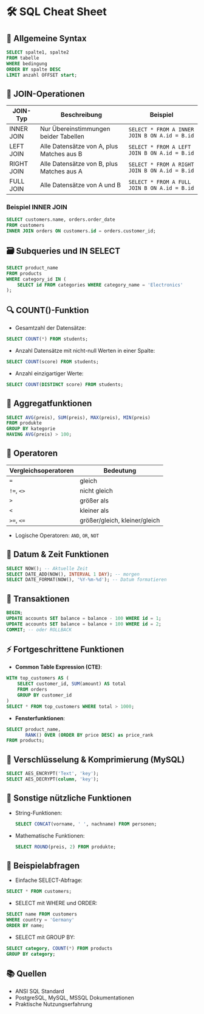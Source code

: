 # 🛠 SQL Cheat Sheet

## 📌 Allgemeine Syntax

```sql
SELECT spalte1, spalte2
FROM tabelle
WHERE bedingung
ORDER BY spalte DESC
LIMIT anzahl OFFSET start;
```

## 🎯 JOIN-Operationen

| JOIN-Typ   | Beschreibung                              | Beispiel                                      |
| ---------- | ----------------------------------------- | --------------------------------------------- |
| INNER JOIN | Nur Übereinstimmungen beider Tabellen     | `SELECT * FROM A INNER JOIN B ON A.id = B.id` |
| LEFT JOIN  | Alle Datensätze von A, plus Matches aus B | `SELECT * FROM A LEFT JOIN B ON A.id = B.id`  |
| RIGHT JOIN | Alle Datensätze von B, plus Matches aus A | `SELECT * FROM A RIGHT JOIN B ON A.id = B.id` |
| FULL JOIN  | Alle Datensätze von A und B               | `SELECT * FROM A FULL JOIN B ON A.id = B.id`  |

### Beispiel INNER JOIN

```sql
SELECT customers.name, orders.order_date
FROM customers
INNER JOIN orders ON customers.id = orders.customer_id;
```

## 🗃 Subqueries und IN SELECT

```sql
SELECT product_name
FROM products
WHERE category_id IN (
    SELECT id FROM categories WHERE category_name = 'Electronics'
);
```

## 🔍 COUNT()-Funktion

* Gesamtzahl der Datensätze:

```sql
SELECT COUNT(*) FROM students;
```

* Anzahl Datensätze mit nicht-null Werten in einer Spalte:

```sql
SELECT COUNT(score) FROM students;
```

* Anzahl einzigartiger Werte:

```sql
SELECT COUNT(DISTINCT score) FROM students;
```

## 🔢 Aggregatfunktionen

```sql
SELECT AVG(preis), SUM(preis), MAX(preis), MIN(preis)
FROM produkte
GROUP BY kategorie
HAVING AVG(preis) > 100;
```

## 🚧 Operatoren

| Vergleichsoperatoren | Bedeutung                     |
| -------------------- | ----------------------------- |
| `=`                  | gleich                        |
| `!=`, `<>`           | nicht gleich                  |
| `>`                  | größer als                    |
| `<`                  | kleiner als                   |
| `>=`, `<=`           | größer/gleich, kleiner/gleich |

* Logische Operatoren: `AND`, `OR`, `NOT`

## 📆 Datum & Zeit Funktionen

```sql
SELECT NOW(); -- Aktuelle Zeit
SELECT DATE_ADD(NOW(), INTERVAL 1 DAY); -- morgen
SELECT DATE_FORMAT(NOW(), '%Y-%m-%d'); -- Datum formatieren
```

## 🔑 Transaktionen

```sql
BEGIN;
UPDATE accounts SET balance = balance - 100 WHERE id = 1;
UPDATE accounts SET balance = balance + 100 WHERE id = 2;
COMMIT; -- oder ROLLBACK
```

## ⚡ Fortgeschrittene Funktionen

* **Common Table Expression (CTE)**:

```sql
WITH top_customers AS (
    SELECT customer_id, SUM(amount) AS total
    FROM orders
    GROUP BY customer_id
)
SELECT * FROM top_customers WHERE total > 1000;
```

* **Fensterfunktionen**:

```sql
SELECT product_name,
       RANK() OVER (ORDER BY price DESC) as price_rank
FROM products;
```

## 🔐 Verschlüsselung & Komprimierung (MySQL)

```sql
SELECT AES_ENCRYPT('Text', 'key');
SELECT AES_DECRYPT(column, 'key');
```

## 🔧 Sonstige nützliche Funktionen

* String-Funktionen:

  ```sql
  SELECT CONCAT(vorname, ' ', nachname) FROM personen;
  ```

* Mathematische Funktionen:

  ```sql
  SELECT ROUND(preis, 2) FROM produkte;
  ```

## 📝 Beispielabfragen

* Einfache SELECT-Abfrage:

```sql
SELECT * FROM customers;
```

* SELECT mit WHERE und ORDER:

```sql
SELECT name FROM customers
WHERE country = 'Germany'
ORDER BY name;
```

* SELECT mit GROUP BY:

```sql
SELECT category, COUNT(*) FROM products
GROUP BY category;
```

## 📚 Quellen

* ANSI SQL Standard
* PostgreSQL, MySQL, MSSQL Dokumentationen
* Praktische Nutzungserfahrung
